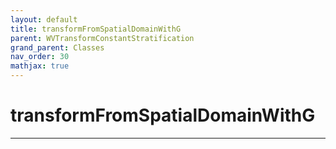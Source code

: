 ```yaml
---
layout: default
title: transformFromSpatialDomainWithG
parent: WVTransformConstantStratification
grand_parent: Classes
nav_order: 30
mathjax: true
---
```


#  transformFromSpatialDomainWithG




---


